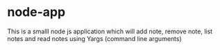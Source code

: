 # node-app
This is a smalll node js application which will add note, remove note, list notes and read notes using Yargs (command line arguments)
